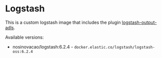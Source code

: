 # Logstash

This is a custom logstash image that includes the plugin [logstash-output-adls](https://rubygems.org/gems/logstash-output-adls).

Available versions:

 - nosinovacao/logstash:6.2.4 - `docker.elastic.co/logstash/logstash-oss:6.2.4`